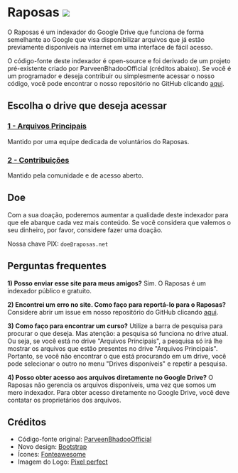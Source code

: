# Raposas [![](https://data.jsdelivr.com/v1/package/gh/neelygenet/raposas/badge)](https://www.jsdelivr.com/package/gh/neelygenet/raposas)

O Raposas é um indexador do Google Drive que funciona de forma semelhante ao Google que visa disponibilizar arquivos que já estão previamente disponíveis na internet em uma interface de fácil acesso.

O código-fonte deste indexador é open-source e foi derivado de um projeto pré-existente criado por ParveenBhadooOfficial (créditos abaixo). Se você é um programador e deseja contribuir ou simplesmente acessar o nosso código, você pode encontrar o nosso repositório no GitHub clicando [aqui](https://github.com/neelygenet/raposas).

## Escolha o drive que deseja acessar
### [1 - Arquivos Principais](https://drive.raposas.net/1:/)
Mantido por uma equipe dedicada de voluntários do Raposas.

### [2 - Contribuições](https://drive.raposas.net/2:/)
Mantido pela comunidade e de acesso aberto.

## Doe

Com a sua doação, poderemos aumentar a qualidade deste indexador para que ele abarque cada vez mais conteúdo. Se você considera que valemos o seu dinheiro, por favor, considere fazer uma doação.

Nossa chave PIX: ```doe@raposas.net```

## Perguntas frequentes

**1) Posso enviar esse site para meus amigos?** Sim. O Raposas é um indexador público e gratuito.

**2) Encontrei um erro no site. Como faço para reportá-lo para o Raposas?** Considere abrir um issue em nosso repositório do GitHub clicando [aqui](https://github.com/neelygenet/raposas/issues).

**3) Como faço para encontrar um curso?** Utilize a barra de pesquisa para procurar o que deseja. Mas atenção: a pesquisa só funciona no drive atual. Ou seja, se você está no drive "Arquivos Principais", a pesquisa só irá lhe mostrar os arquivos que estão presentes no drive "Arquivos Principais". Portanto, se você não encontrar o que está procurando em um drive, você pode selecionar o outro no menu "Drives disponíveis" e repetir a pesquisa.

**4) Posso obter acesso aos arquivos diretamente no Google Drive?** O Raposas não gerencia os arquivos disponíveis, uma vez que somos um mero indexador. Para obter acesso diretamente no Google Drive, você deve contatar os proprietários dos arquivos.

## Créditos

* Código-fonte original: [ParveenBhadooOfficial](https://github.com/ParveenBhadooOfficial/Google-Drive-Index)
* Novo design: [Bootstrap](https://getbootstrap.com)
* Ícones: [Fonteawesome](https://fontawesome.com/)
* Imagem do Logo: [Pixel perfect](https://www.flaticon.com/authors/pixel-perfect)
